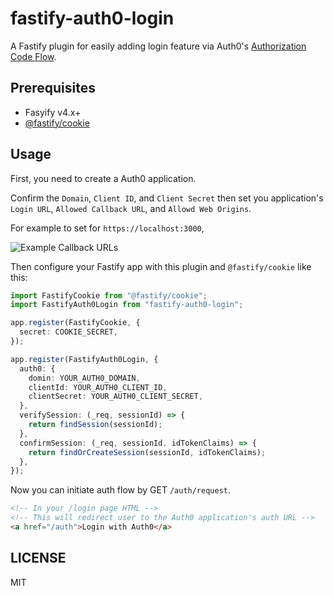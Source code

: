 # fastify-auth0-login

A Fastify plugin for easily adding login feature via Auth0's [Authorization Code Flow](https://auth0.com/docs/get-started/authentication-and-authorization-flow/authorization-code-flow).

## Prerequisites

- Fasyify v4.x+
- [@fastify/cookie](https://github.com/fastify/fastify-cookie)

## Usage

First, you need to create a Auth0 application.

Confirm the `Domain`, `Client ID`, and `Client Secret` then set you application's `Login URL`, `Allowed Callback URL`, and `Allowd Web Origins`.

For example to set for `https://localhost:3000`,

![Example Callback URLs](https://user-images.githubusercontent.com/9696352/222125267-76e435f6-6874-48fa-872e-99fbcf87148f.png)

Then configure your Fastify app with this plugin and `@fastify/cookie` like this:

```ts
import FastifyCookie from "@fastify/cookie";
import FastifyAuth0Login from "fastify-auth0-login";

app.register(FastifyCookie, {
  secret: COOKIE_SECRET,
});

app.register(FastifyAuth0Login, {
  auth0: {
    domin: YOUR_AUTH0_DOMAIN,
    clientId: YOUR_AUTH0_CLIENT_ID,
    clientSecret: YOUR_AUTH0_CLIENT_SECRET,
  },
  verifySession: (_req, sessionId) => {
    return findSession(sessionId);
  },
  confirmSession: (_req, sessionId, idTokenClaims) => {
    return findOrCreateSession(sessionId, idTokenClaims);
  },
});
```

Now you can initiate auth flow by GET `/auth/request`.

```html
<!-- In your /login page HTML -->
<!-- This will redirect user to the Auth0 application's auth URL -->
<a href="/auth">Login with Auth0</a>
```

## LICENSE

MIT
